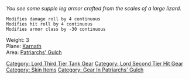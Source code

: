 *You see some supple leg armor crafted from the scales of a large
lizard.*

`Modifies damage roll by 4 continuous`  
`Modifies hit roll by 4 continuous`  
`Modifies armor class by -30 continuous`

Weight: 3  
Plane: [Karnath](:Category:Karnath.md "wikilink")  
Area: [Patriarchs' Gulch](:Category:Patriarchs'_Gulch.md "wikilink")

[Category: Lord Third Tier Tank
Gear](Category:_Lord_Third_Tier_Tank_Gear "wikilink") [Category: Lord
Second Tier Hit Gear](Category:_Lord_Second_Tier_Hit_Gear "wikilink")
[Category: Skin Items](Category:_Skin_Items "wikilink") [Category: Gear
In Patriarchs' Gulch](Category:_Gear_In_Patriarchs'_Gulch "wikilink")
